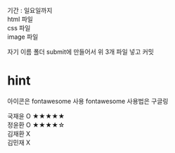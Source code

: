 기간 : 일요일까지
<br/>
html 파일
<br/>
css 파일
<br/>
image 파일
<br/>

자기 이름 폴더 submit에 만들어서 위 3개 파일 넣고 커밋

# hint

아이콘은 fontawesome 사용
fontawesome 사용법은 구글링

<script
      src="https://kit.fontawesome.com/d14b90dc01.js"
      crossorigin="anonymous"
    ></script>

국재윤 O ★★★★★
<br/>
정윤환 O ★★★★☆
<br/>
김재환 X
<br/>
김민재 X
